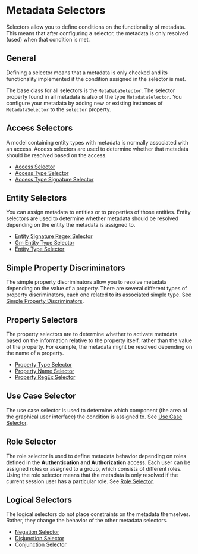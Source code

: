 # Metadata Selectors

Selectors allow you to define conditions on the functionality of metadata. This means that after configuring a selector, the metadata is only resolved (used) when that condition is met.

## General

Defining a selector means that a metadata is only checked and its functionality implemented if the condition assigned in the selector is met.

The base class for all selectors is the `MetaDataSelector`. The selector property found in all metadata is also of the type `MetadataSelector`. You configure your metadata by adding new or existing instances of `MetadataSelector` to the `selector` property.

## Access Selectors

A model containing entity types with metadata is normally associated with an access. Access selectors are used to determine whether that metadata should be resolved based on the access.

* [Access Selector](access_selector.md)
* [Access Type Selector](access_type_selector.md)
* [Access Type Signature Selector](access_type_signature_selector.md)

## Entity Selectors

You can assign metadata to entities or to properties of those entities. Entity selectors are used to determine whether metadata should be resolved depending on the entity the metadata is assigned to.

* [Entity Signature Regex Selector](entity_signature_regex_selector.md)
* [Gm Entity Type Selector](gm_type_selector.md)
* [Entity Type Selector](entity_type_selector.md)

## Simple Property Discriminators

The simple property discriminators allow you to resolve metadata depending on the value of a property. There are several different types of property discriminators, each one related to its associated simple type. See [Simple Property Discriminators](simple_property_discriminators.md).

## Property Selectors

The property selectors are to determine whether to activate metadata based on the information relative to the property itself, rather than the value of the property. For example, the metadata might be resolved depending on the name of a property.

* [Property Type Selector](property_type_selector.md)
* [Property Name Selector](property_name_selector.md)
* [Property RegEx Selector](property_regex_selector.md)

## Use Case Selector

The use case selector is used to determine which component (the area of the graphical user interface) the condition is assigned to. See [Use Case Selector](use_case_selector.md).

## Role Selector

The role selector is used to define metadata behavior depending on roles defined in the **Authentication and Authorization** access. Each user can be assigned roles or assigned to a group, which consists of different roles. Using the role selector means that the metadata is only resolved if the current session user has a particular role. See [Role Selector](role_selector.md).

## Logical Selectors

The logical selectors do not place constraints on the metadata themselves. Rather, they change the behavior of the other metadata selectors.

* [Negation Selector](negation_selector.md)
* [Disjunction Selector](disjunction_selector.md)
* [Conjunction Selector](conjunction_selector.md)
